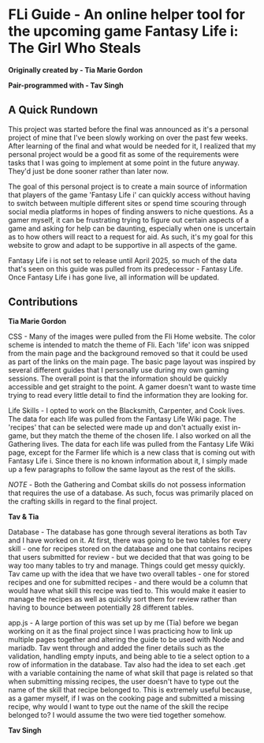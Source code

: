 # FLi Guide - An online helper tool for the upcoming game Fantasy Life i: The Girl Who Steals 

 **Originally created by - Tia Marie Gordon**

 **Pair-programmed with - Tav Singh**

## A Quick Rundown

This project was started before the final was announced as it's a personal project of mine that I've been slowly working on over the past few weeks. After learning of the final and what would be needed for it, I realized that my personal project would be a good fit as some of the requirements were tasks that I was going to implement at some point in the future anyway. They'd just be done sooner rather than later now.

The goal of this personal project is to create a main source of information that players of the game 'Fantasy Life i' can quickly access without having to switch between multiple different sites or spend time scouring through social media platforms in hopes of finding answers to niche questions. As a gamer myself, it can be frustrating trying to figure out certain aspects of a game and asking for help can be daunting, especially when one is uncertain as to how others will react to a request for aid. As such, it's my goal for this website to grow and adapt to be supportive in all aspects of the game.

Fantasy Life i is not set to release until April 2025, so much of the data that's seen on this guide was pulled from its predecessor - Fantasy Life. Once Fantasy Life i has gone live, all information will be updated.

## Contributions

**Tia Marie Gordon**

CSS - Many of the images were pulled from the Fli Home website. The color scheme is intended to match the theme of Fli. Each 'life' icon was snipped from the main page and the background removed so that it could be used as part of the links on the main page. The basic page layout was inspired by several different guides that I personally use during my own gaming sessions. The overall point is that the information should be quickly accessible and get straight to the point. A gamer doesn't want to waste time trying to read every little detail to find the information they are looking for.

Life Skills - I opted to work on the Blacksmith, Carpenter, and Cook lives. The data for each life was pulled from the Fantasy Life Wiki page. The 'recipes' that can be selected were made up and don't actually exist in-game, but they match the theme of the chosen life. I also worked on all the Gathering lives. The data for each life was pulled from the Fantasy Life Wiki page, except for the Farmer life which is a new class that is coming out with Fantasy Life i. Since there is no known information about it, I simply made up a few paragraphs to follow the same layout as the rest of the skills.

*NOTE* - Both the Gathering and Combat skills do not possess information that requires the use of a database. As such, focus was primarily placed on the crafting skills in regard to the final project.

**Tav & Tia**

Database - The database has gone through several iterations as both Tav and I have worked on it. At first, there was going to be two tables for every skill - one for recipes stored on the database and one that contains recipes that users submitted for review - but we decided that that was going to be way too many tables to try and manage. Things could get messy quickly. Tav came up with the idea that we have two overall tables - one for stored recipes and one for submitted recipes - and there would be a column that would have what skill this recipe was tied to. This would make it easier to manage the recipes as well as quickly sort them for review rather than having to bounce between potentially 28 different tables.

app.js - A large portion of this was set up by me (Tia) before we began working on it as the final project since I was practicing how to link up multiple pages together and altering the guide to be used with Node and mariadb. Tav went through and added the finer details such as the validation, handling empty inputs, and being able to tie a select option to a row of information in the database. Tav also had the idea to set each .get with a variable containing the name of what skill that page is related so that when submitting missing recipes, the user doesn't have to type out the name of the skill that recipe belonged to. This is extremely useful because, as a gamer myself, if I was on the cooking page and submitted a missing recipe, why would I want to type out the name of the skill the recipe belonged to? I would assume the two were tied together somehow.

**Tav Singh**